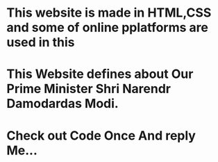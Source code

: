 # This website is made in HTML,CSS and some of online pplatforms are used in this
# This Website defines about Our Prime Minister Shri Narendr Damodardas Modi.
# Check out Code Once And reply Me...
